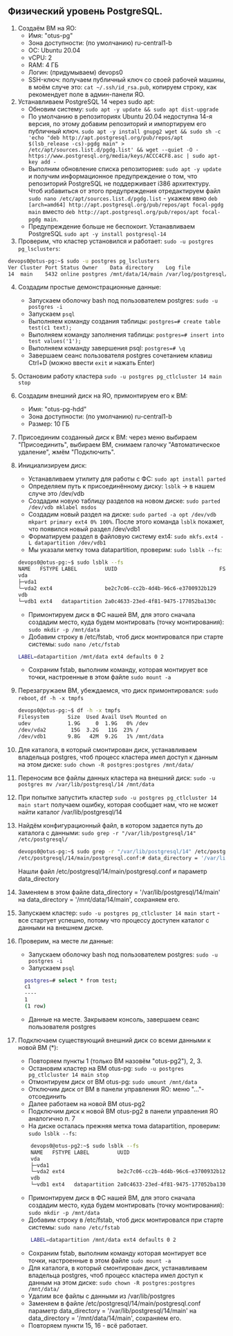 ## Физический уровень PostgreSQL.

1. Создаём ВМ на ЯО:
    - Имя: "otus-pg"
    - Зона доступности: (по умолчанию) ru-central1-b
    - ОС: Ubuntu 20.04
    - vCPU: 2
    - RAM: 4 ГБ
    - Логин: (придумываем) devops0
    - SSH-ключ: получаем публичный ключ со своей рабочей машины, в моём случе это: `cat ~/.ssh/id_rsa.pub`, копируем строку, как рекомендует поле в админ-панели ЯО.
2. Устанавливаем PostgreSQL 14 через sudo apt:
    - Обновим систему: `sudo apt -y update && sudo apt dist-upgrade`
    - По умолчанию в репозиториях Ubuntu 20.04 недоступна 14-я версия, по этому добавим репозиторий и импортируем его публичный ключ. `sudo apt -y install gnupg2 wget && sudo sh -c 'echo "deb http://apt.postgresql.org/pub/repos/apt $(lsb_release -cs)-pgdg main" > /etc/apt/sources.list.d/pgdg.list' && wget --quiet -O - https://www.postgresql.org/media/keys/ACCC4CF8.asc | sudo apt-key add -`
    - Выполним обновление списка репозиториев: `sudo apt -y update` и получим информационное предупреждение о том, что репозиторий PostgreSQL не поддерживает i386 архитектуру. Чтоб избавиться от этого предупреждения отредактируем файл `sudo nano /etc/apt/sources.list.d/pgdg.list` - укажем явно `deb [arch=amd64] http://apt.postgresql.org/pub/repos/apt focal-pgdg main` вместо `deb http://apt.postgresql.org/pub/repos/apt focal-pgdg main`.
    - Предупреждение больше не беспокоит. Устанавливаем PostgreSQL `sudo apt -y install postgresql-14`
3. Проверим, что кластер установился и работает: `sudo -u postgres pg_lsclusters`:

```bash
devops0@otus-pg:~$ sudo -u postgres pg_lsclusters
Ver Cluster Port Status Owner    Data directory    Log file
14  main    5432 online postgres /mnt/data/14/main /var/log/postgresql/postgresql-14-main.log
```
4. Создадим простые демонстрационные данные:
    - Запускаем оболочку bash под пользователем postgres: `sudo -u postgres -i`
    - Запускаем `psql`
    - Выполняем команду создания таблицы: `postgres=# create table test(c1 text);`
    - Выполняем команду заполнения таблицы: `postgres=# insert into test values('1');`
    - Выполняем команду завершения psql: `postgres=# \q`
    - Завершаем сеанс пользователя postgres сочетанием клавиш Ctrl+D (можно ввести `exit` и нажать Enter)
5. Остановим работу кластера `sudo -u postgres pg_ctlcluster 14 main stop`
6. Создадим внешний диск на ЯО, примонтируем его к ВМ:
    - Имя: "otus-pg-hdd"
    - Зона доступности: (по умолчанию) ru-central1-b
    - Размер: 10 ГБ
7. Присоединим созданный диск к ВМ: через меню выбираем "Присоединить", выбираем ВМ, снимаем галочку "Автоматическое удаление", жмём "Подключить".
8. Инициализируем диск:
    - Устанавливаем утилиту для работы с ФС: `sudo apt install parted`
    - Определяем путь к присоединённому диску: `lsblk` -> в нашем случе это /dev/vdb
    - Создадим новую таблицу разделов на новом диске: `sudo parted /dev/vdb mklabel msdos`
    - Создадим новый раздел на диске: `sudo parted -a opt /dev/vdb mkpart primary ext4 0% 100%`. После этого команда `lsblk` покажет, что появился новый раздел /dev/vdb1
    - Форматируем раздел в файловую систему ext4: `sudo mkfs.ext4 -L datapartition /dev/vdb1`
    - Мы указали метку тома datapartition, проверим: `sudo lsblk --fs`:
    ```bash
    devops0@otus-pg:~$ sudo lsblk --fs
    NAME   FSTYPE LABEL         UUID                                 FSAVAIL FSUSE% MOUNTPOINT
    vda                                                                             
    ├─vda1                                                                          
    └─vda2 ext4                 be2c7c06-cc2b-4d4b-96c6-e3700932b129   10.9G    21% /
    vdb                                                                             
    └─vdb1 ext4   datapartition 2a0c4633-23ed-4f81-9475-177052ba130c
   ```
    - Примонтируем диск в ФС нашей ВМ, для этого сначала создадим место, куда будем монтировать (точку монтирования): `sudo mkdir -p /mnt/data`
    - Добавим строку в /etc/fstab, чтоб диск монтировался при старте системы: `sudo nano /etc/fstab`
    ```bash
    LABEL=datapartition /mnt/data ext4 defaults 0 2
   ```
    - Сохраним fstab, выполним команду, которая монтирует все точки, настроенные в этом файле `sudo mount -a`
9. Перезагружаем ВМ, убеждаемся, что диск примонтировался: `sudo reboot`, `df -h -x tmpfs`
    ```bash
    devops0@otus-pg:~$ df -h -x tmpfs
    Filesystem      Size  Used Avail Use% Mounted on
    udev            1.9G     0  1.9G   0% /dev
    /dev/vda2        15G  3.2G   11G  23% /
    /dev/vdb1       9.8G   42M  9.2G   1% /mnt/data
   ```
10. Для каталога, в который смонтирован диск, устанавливаем владельца postgres, чтоб процесс кластера имел доступ к данным на этом диске: `sudo chown -R postgres:postgres /mnt/data/`
11. Переносим все файлы данных кластера на внешний диск: `sudo -u postgres mv /var/lib/postgresql/14 /mnt/data`
12. При попытке запустить кластер `sudo -u postgres pg_ctlcluster 14 main start` получаем ошибку, которая сообщает нам, что не может найти каталог /var/lib/postgresql/14
13. Найдём конфигурационный файл, в котором задается путь до каталога с данными: `sudo grep -r "/var/lib/postgresql/14" /etc/postgresql/`
    ```bash
    devops0@otus-pg:~$ sudo grep -r "/var/lib/postgresql/14" /etc/postgresql/
    /etc/postgresql/14/main/postgresql.conf:# data_directory = '/var/lib/postgresql/14/main'		# use data in another directory   
    ```
    Нашли файл /etc/postgresql/14/main/postgresql.conf и параметр data_directory
14. Заменяем в этом файле data_directory = '/var/lib/postgresql/14/main' на data_directory = '/mnt/data/14/main', сохраняем его.
15. Запускаем кластер: `sudo -u postgres pg_ctlcluster 14 main start` - все стартует успешно, потому что процессу доступен каталог с данными на внешнем диске.
16. Проверим, на месте ли данные:
    - Запускаем оболочку bash под пользователем postgres: `sudo -u postgres -i`
    - Запускаем `psql`
    ```bash
      postgres=# select * from test;
      c1
      ----
      1
      (1 row)
      ```
    - Данные на месте. Закрываем консоль, завершаем сеанс пользователя postgres
17. Подключаем существующий внешний диск со всеми данными к новой ВМ (*):
    - Повторяем пункты 1 (только ВМ назовём "otus-pg2"), 2, 3.
    - Остановим кластер на ВМ otus-pg: `sudo -u postgres pg_ctlcluster 14 main stop`
    - Отмонтируем диск от ВМ otus-pg: `sudo umount /mnt/data`
    - Отключим диск от ВМ в панели управления ЯО: меню "..."-отсоединить
    - Далее работаем на новой ВМ otus-pg2
    - Подключим диск к новой ВМ otus-pg2 в панели управления ЯО аналогично п. 7
    - На диске осталась прежняя метка тома datapartition, проверим: `sudo lsblk --fs`:

    ```bash
        devops0@otus-pg2:~$ sudo lsblk --fs
        NAME   FSTYPE LABEL         UUID                                 FSAVAIL FSUSE% MOUNTPOINT
        vda                                                                             
        ├─vda1                                                                          
        └─vda2 ext4                 be2c7c06-cc2b-4d4b-96c6-e3700932b129   10.9G    21% /
        vdb                                                                             
        └─vdb1 ext4   datapartition 2a0c4633-23ed-4f81-9475-177052ba130c
    ```

    - Примонтируем диск в ФС нашей ВМ, для этого сначала создадим место, куда будем монтировать (точку монтирования): `sudo mkdir -p /mnt/data`
    - Добавим строку в /etc/fstab, чтоб диск монтировался при старте системы: `sudo nano /etc/fstab`

    ```bash
        LABEL=datapartition /mnt/data ext4 defaults 0 2
    ```
    - Сохраним fstab, выполним команду которая монтирует все точки, настроенные в этом файле `sudo mount -a`
    - Для каталога, в который смонтирован диск, устанавливаем владельца postgres, чтоб процесс кластера имел доступ к данным на этом диске: `sudo chown -R postgres:postgres /mnt/data/`
    - Удалим все файлы с данными из /var/lib/postgres
    - Заменяем в файле /etc/postgresql/14/main/postgresql.conf параметр data_directory = '/var/lib/postgresql/14/main' на data_directory = '/mnt/data/14/main', сохраняем его.
    - Повторяем пункти 15, 16 - всё работает.